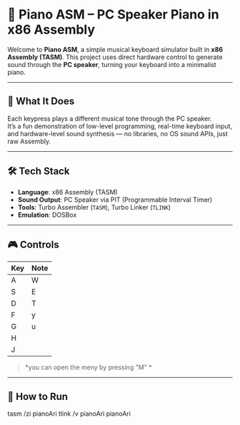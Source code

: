 # 🎹 Piano ASM – PC Speaker Piano in x86 Assembly

Welcome to **Piano ASM**, a simple musical keyboard simulator built in **x86 Assembly (TASM)**. This project uses direct hardware control to generate sound through the **PC speaker**, turning your keyboard into a minimalist piano.

---

## 🎼 What It Does

Each keypress plays a different musical tone through the PC speaker.  
It’s a fun demonstration of low-level programming, real-time keyboard input, and hardware-level sound synthesis — no libraries, no OS sound APIs, just raw Assembly.

---

## 🛠 Tech Stack

- **Language**: x86 Assembly (TASM)
- **Sound Output**: PC Speaker via PIT (Programmable Interval Timer)
- **Tools**: Turbo Assembler (`TASM`), Turbo Linker (`TLINK`)
- **Emulation**: DOSBox

---

## 🎮 Controls

| Key | Note  |
|-----|-------|
| A   | W     |
| S   | E     |
| D   | T     |
| F   | y     |
| G   | u     |
| H   |       |
| J   |       |

> *you can open the meny by pressing "M" *

---

## 🚀 How to Run

tasm /zi pianoAri
tlink /v pianoAri
pianoAri
